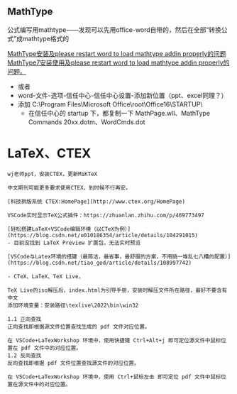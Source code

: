## MathType
公式编写用mathtype——发现可以先用office-word自带的，然后在全部“转换公式”成mathtype格式的

[MathType安装及please restart word to load mathtype addin properly的问题](https://blog.csdn.net/alsj123456/article/details/117083075)
[MathType7安装使用及please restart word to load mathtype addin properly的问题。](https://blog.csdn.net/weixin_43115631/article/details/110067650)

- 或者
- word-文件-选项-信任中心-信任中心设置-添加新位置（ppt、excel同理？）
- 添加 C:\Program Files\Microsoft Office\root\Office16\STARTUP\
    - 在信任中心的 startup 下，都复制一下 MathPage.wll、MathType Commands 20xx.dotm、WordCmds.dot


# LaTeX、CTEX

    wj老师ppt，安装CTEX，更新MiKTeX

    中文期刊可能更多要求使用CTEX，到时候不行再安。

    [科技排版系统 CTEX:HomePage](http://www.ctex.org/HomePage)

    VSCode实时显示TeX公式插件：https://zhuanlan.zhihu.com/p/469773497

    [轻松搭建LaTeX+VSCode编辑环境（以CTeX为例）](https://blog.csdn.net/u010186354/article/details/104291015)
    - 目前没找到 LaTeX Preview 扩展包，无法实时预览

    [VSCode与Latex环境的搭建（最简洁，最省事，最舒服的方案，不用搞一堆乱七八糟的配置）](https://blog.csdn.net/tiao_god/article/details/108997742)

    - CTeX、LaTeX、TeX Live，

    TeX Live的iso解压后，index.html为引导手册，安装时解压文件所在路径，最好不要含有中文
    添加环境变量：安装路径\texlive\2022\bin\win32

    1.1 正向查找
    正向查找即根据源文件位置查找生成的 pdf 文件对应位置。

    在 VSCode+LaTexWorkshop 环境中，使用快捷键 Ctrl+Alt+j 即可定位源文件中鼠标位置在 pdf 文件中的对应位置。
    1.2 反向查找
    反向查找即根据 pdf 文件位置查找源文件的对应位置。

    在 VSCode+LaTexWorkshop 环境中，使用 Ctrl+鼠标左击 即可定位 pdf 文件中鼠标位置在源文件中的对应位置。





